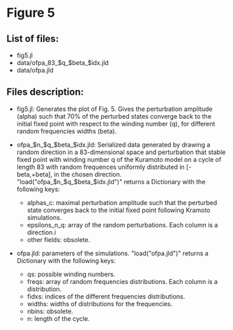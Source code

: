 # Figure 5

## List of files:
* fig5.jl
* data/ofpa_83_$q_$beta_$idx.jld
* data/ofpa.jld
	
## Files description:
* fig5.jl: Generates the plot of Fig. 5. Gives the perturbation amplitude (alpha) such that 70% of the perturbed states converge back to the initial fixed point with respect to the winding number (q), for different random frequencies widths (beta).
	
* ofpa_$n_$q_$beta_$idx.jld: Serialized data generated by drawing a random direction in a 83-dimensional space and perturbation that stable fixed point with winding number q of the Kuramoto model on a cycle of length 83 with random frequences uniformly distributed in [-beta,+beta], in the chosen direction. "load("ofpa_$n_$q_$beta_$idx.jld")" returns a Dictionary with the following keys:
	* alphas_c: maximal perturbation amplitude such that the perturbed state converges back to the initial fixed point following Kramoto simulations.
	* epsilons_n_q: array of the random perturbations. Each column is a direction.i
	* other fields: obsolete.
	
* ofpa.jld: parameters of the simulations. "load("ofpa.jld")" returns a Dictionary with the following keys:
	* qs: possible winding numbers.
	* freqs: array of random frequencies distributions. Each column is a distribution. 
	* fidxs: indices of the different frequencies distributions.
	* widths: widths of distributions for the frequencies. 
	* nbins: obsolete.
	* n: length of the cycle.


